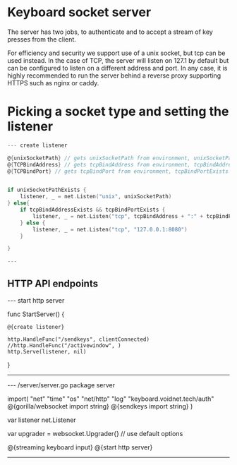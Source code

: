 # Keyboard socket server

The server has two jobs, to authenticate and to accept a stream of key presses from the client.

For efficiency and security we support use of a unix socket, but tcp can be used instead. In the case of TCP, the server will listen on 127.1 by default but can be configured to listen on a different address and port. In any case, it is highly recommended to run the server behind a reverse proxy supporting HTTPS such as nginx or caddy.

# Picking a socket type and setting the listener


``` go
--- create listener

@{unixSocketPath} // gets unixSocketPath from environment, unixSocketPathExists defines if it exists
@{TCPBindAddress} // gets tcpBindAddress from environment, tcpBindAddressExists defines if it exists
@{TCPBindPort} // gets tcpBindPort from environment, tcpBindPortExists defines if it exists


if unixSocketPathExists {
    listener, _ = net.Listen("unix", unixSocketPath)
} else{
    if tcpBindAddressExists && tcpBindPortExists {
        listener, _ = net.Listen("tcp", tcpBindAddress + ":" + tcpBindPort)
    } else {
        listener, _ = net.Listen("tcp", "127.0.0.1:8080")
    }

}

---
```


## HTTP API endpoints




--- start http server

func StartServer() {

    @{create listener}
	
    http.HandleFunc("/sendkeys", clientConnected)
	//http.HandleFunc("/activewindow", )
    http.Serve(listener, nil)


}


---


--- /server/server.go
package server

import(
    "net"
	"time"
    "os"
    "net/http"
    "log"
	"keyboard.voidnet.tech/auth"
    @{gorilla/websocket import string}
    @{sendkeys import string}
)

var listener net.Listener

var upgrader = websocket.Upgrader{} // use default options

@{streaming keyboard input}
@{start http server}

---
```